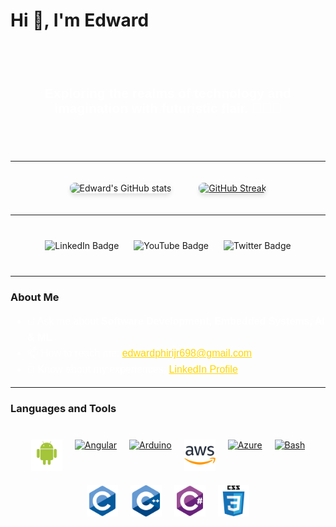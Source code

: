 # Hi 👋, I'm Edward

<div style="text-align: center; padding: 40px; font-family: Arial, sans-serif; background: url('https://via.placeholder.com/1920x1080') no-repeat center center; background-size: cover; color: #fff;">

## Exploring the realms of technology and imagination with futuristic flair. 🚀✨💡

</div>

---

<div style="text-align: center;">
    <img src="https://github-readme-stats.vercel.app/api?username=edwards698&theme=vue-dark&show_icons=true" alt="Edward's GitHub stats" style="border-radius: 8px; margin: 20px; width: 400px; box-shadow: 0 4px 6px rgba(0, 0, 0, 0.1);">
    <a href="https://git.io/streak-stats" target="_blank" rel="noopener noreferrer">
        <img src="https://streak-stats.demolab.com/?user=edwards698&theme=dark" alt="GitHub Streak" style="border-radius: 8px; margin: 20px; width: 400px; box-shadow: 0 4px 6px rgba(0, 0, 0, 0.1);">
    </a>
</div>

---

<div style="text-align: center; margin: 30px;">
    <img src="https://img.shields.io/badge/LinkedIn-blue?style=for-the-badge&logo=linkedin&logoColor=white" alt="LinkedIn Badge" style="margin: 10px; cursor: pointer;">
    <img src="https://img.shields.io/badge/YouTube-red?style=for-the-badge&logo=youtube&logoColor=white" alt="YouTube Badge" style="margin: 10px; cursor: pointer;">
    <img src="https://img.shields.io/badge/Twitter-blue?style=for-the-badge&logo=twitter&logoColor=white" alt="Twitter Badge" style="margin: 10px; cursor: pointer;">
</div>

---

### About Me

<ul style="font-family: Arial, sans-serif; font-size: 1rem; color: #fff; line-height: 1.6;">
    <li>💬 Ask me about <strong>Software Development, Embedded Systems, AI & ML</strong></li>
    <li>📫 How to reach me: <a href="mailto:edwardphirijr698@gmail.com" style="color: #FFD700;">edwardphirijr698@gmail.com</a></li>
    <li>📝 Know about my experiences: <a href="https://www.linkedin.com/in/edwardphiri/" style="color: #FFD700;">LinkedIn Profile</a></li>
</ul>

---

### Languages and Tools

<div style="display: flex; flex-wrap: wrap; justify-content: center; gap: 20px; margin: 40px 0;">
    <a href="https://developer.android.com" target="_blank">
        <img src="https://raw.githubusercontent.com/devicons/devicon/master/icons/android/android-original-wordmark.svg" alt="Android" style="width: 50px; height: 50px;">
    </a>
    <a href="https://angular.io" target="_blank">
        <img src="https://angular.io/assets/images/logos/angular/angular.svg" alt="Angular" style="width: 50px; height: 50px;">
    </a>
    <a href="https://www.arduino.cc/" target="_blank">
        <img src="https://cdn.worldvectorlogo.com/logos/arduino-1.svg" alt="Arduino" style="width: 50px; height: 50px;">
    </a>
    <a href="https://aws.amazon.com" target="_blank">
        <img src="https://raw.githubusercontent.com/devicons/devicon/master/icons/amazonwebservices/amazonwebservices-original-wordmark.svg" alt="AWS" style="width: 50px; height: 50px;">
    </a>
    <a href="https://azure.microsoft.com/en-in/" target="_blank">
        <img src="https://www.vectorlogo.zone/logos/microsoft_azure/microsoft_azure-icon.svg" alt="Azure" style="width: 50px; height: 50px;">
    </a>
    <a href="https://www.gnu.org/software/bash/" target="_blank">
        <img src="https://www.vectorlogo.zone/logos/gnu_bash/gnu_bash-icon.svg" alt="Bash" style="width: 50px; height: 50px;">
    </a>
    <a href="https://www.cprogramming.com/" target="_blank">
        <img src="https://raw.githubusercontent.com/devicons/devicon/master/icons/c/c-original.svg" alt="C" style="width: 50px; height: 50px;">
    </a>
    <a href="https://www.w3schools.com/cpp/" target="_blank">
        <img src="https://raw.githubusercontent.com/devicons/devicon/master/icons/cplusplus/cplusplus-original.svg" alt="C++" style="width: 50px; height: 50px;">
    </a>
    <a href="https://www.w3schools.com/cs/" target="_blank">
        <img src="https://raw.githubusercontent.com/devicons/devicon/master/icons/csharp/csharp-original.svg" alt="C#" style="width: 50px; height: 50px;">
    </a>
    <a href="https://www.w3schools.com/css/" target="_blank">
        <img src="https://raw.githubusercontent.com/devicons/devicon/master/icons/css3/css3-original-wordmark.svg" alt="CSS3" style="width: 50px; height: 50px;">
    </a>
</div>
